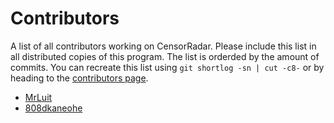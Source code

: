 # Contributors

A list of all contributors working on CensorRadar. Please include this list in all distributed copies of this program. The list is orderded by the amount of commits.
You can recreate this list using `git shortlog -sn | cut -c8-` or by heading to the [contributors page](https://github.com/MrLuit/CensorRadar/graphs/contributors).

- [MrLuit](https://github.com/MrLuit)
- [808dkaneohe](https://github.com/808dkaneohe)